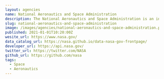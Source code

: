 ```yaml
---
layout: agencies
name: National Aeronautics and Space Administration
description: The National Aeronautics and Space Administration is an independent agency of the U.S. federal government responsible for the civilian space program, as well as aeronautics and space research. NASA was established in 1958, succeeding the National Advisory Committee for Aeronautics (NACA). The new agency was to have a distinctly civilian orientation, encouraging peaceful applications in space science. Since its establishment, most US space exploration efforts have been led by NASA, including the Apollo Moon landing missions, the Skylab space station, and later the Space Shuttle. NASA is supporting the International Space Station and is overseeing the development of the Orion spacecraft, the Space Launch System, and Commercial Crew vehicles. The agency is also responsible for the Launch Services Program, which provides oversight of launch operations and countdown management for uncrewed NASA launches.
slug: national-aeronautics-and-space-administration
image: /images/agencies/national-aeronautics-and-space-administration.png
published: 2021-01-01T10:20:00Z
wesite_url: https://www.nasa.gov/
data_catalog_url: https://nasa.github.io/data-nasa-gov-frontpage/
developer_url: https://api.nasa.gov/
twitter_url: https://twitter.com/NASA
github_url: https://github.com/nasa
tags:
  - Space
  - Aeronautics
---
```


